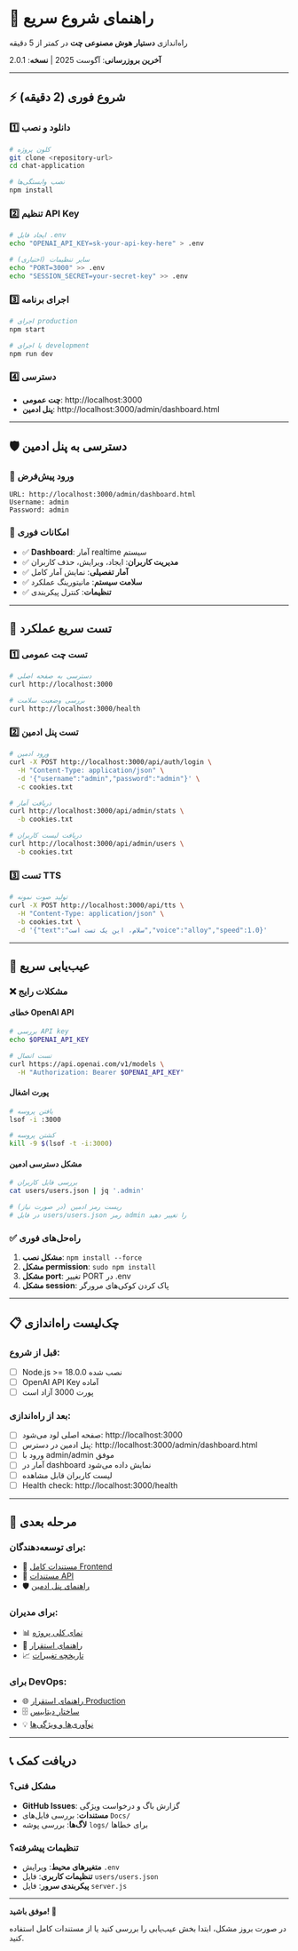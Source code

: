 # 🚀 راهنمای شروع سریع

راه‌اندازی **دستیار هوش مصنوعی چت** در کمتر از 5 دقیقه

**آخرین بروزرسانی**: آگوست 2025 | **نسخه**: 2.0.1

---

## ⚡ شروع فوری (2 دقیقه)

### 1️⃣ **دانلود و نصب**
```bash
# کلون پروژه
git clone <repository-url>
cd chat-application

# نصب وابستگی‌ها
npm install
```

### 2️⃣ **تنظیم API Key**
```bash
# ایجاد فایل .env
echo "OPENAI_API_KEY=sk-your-api-key-here" > .env

# (اختیاری) سایر تنظیمات
echo "PORT=3000" >> .env
echo "SESSION_SECRET=your-secret-key" >> .env
```

### 3️⃣ **اجرای برنامه**
```bash
# اجرای production
npm start

# یا اجرای development
npm run dev
```

### 4️⃣ **دسترسی**
- **چت عمومی**: http://localhost:3000
- **پنل ادمین**: http://localhost:3000/admin/dashboard.html

---

## 🛡️ دسترسی به پنل ادمین

### 🔐 **ورود پیش‌فرض**
```
URL: http://localhost:3000/admin/dashboard.html
Username: admin
Password: admin
```

### 🎯 **امکانات فوری**
- ✅ **Dashboard**: آمار realtime سیستم
- ✅ **مدیریت کاربران**: ایجاد، ویرایش، حذف کاربران
- ✅ **آمار تفصیلی**: نمایش آمار کامل
- ✅ **سلامت سیستم**: مانیتورینگ عملکرد
- ✅ **تنظیمات**: کنترل پیکربندی

---

## 🎉 تست سریع عملکرد

### 1️⃣ **تست چت عمومی**
```bash
# دسترسی به صفحه اصلی
curl http://localhost:3000

# بررسی وضعیت سلامت
curl http://localhost:3000/health
```

### 2️⃣ **تست پنل ادمین**
```bash
# ورود ادمین
curl -X POST http://localhost:3000/api/auth/login \
  -H "Content-Type: application/json" \
  -d '{"username":"admin","password":"admin"}' \
  -c cookies.txt

# دریافت آمار
curl http://localhost:3000/api/admin/stats \
  -b cookies.txt

# دریافت لیست کاربران
curl http://localhost:3000/api/admin/users \
  -b cookies.txt
```

### 3️⃣ **تست TTS**
```bash
# تولید صوت نمونه
curl -X POST http://localhost:3000/api/tts \
  -H "Content-Type: application/json" \
  -b cookies.txt \
  -d '{"text":"سلام، این یک تست است","voice":"alloy","speed":1.0}'
```

---

## 🔧 عیب‌یابی سریع

### ❌ **مشکلات رایج**

#### خطای OpenAI API
```bash
# بررسی API key
echo $OPENAI_API_KEY

# تست اتصال
curl https://api.openai.com/v1/models \
  -H "Authorization: Bearer $OPENAI_API_KEY"
```

#### پورت اشغال
```bash
# یافتن پروسه
lsof -i :3000

# کشتن پروسه
kill -9 $(lsof -t -i:3000)
```

#### مشکل دسترسی ادمین
```bash
# بررسی فایل کاربران
cat users/users.json | jq '.admin'

# ریست رمز ادمین (در صورت نیاز)
# در فایل users/users.json رمز admin را تغییر دهید
```

### ✅ **راه‌حل‌های فوری**

1. **مشکل نصب**: `npm install --force`
2. **مشکل permission**: `sudo npm install`
3. **مشکل port**: تغییر PORT در .env
4. **مشکل session**: پاک کردن کوکی‌های مرورگر

---

## 📋 چک‌لیست راه‌اندازی

### قبل از شروع:
- [ ] Node.js >= 18.0.0 نصب شده
- [ ] OpenAI API Key آماده
- [ ] پورت 3000 آزاد است

### بعد از راه‌اندازی:
- [ ] صفحه اصلی لود می‌شود: http://localhost:3000
- [ ] پنل ادمین در دسترس: http://localhost:3000/admin/dashboard.html
- [ ] ورود با admin/admin موفق
- [ ] آمار در dashboard نمایش داده می‌شود
- [ ] لیست کاربران قابل مشاهده
- [ ] Health check: http://localhost:3000/health

---

## 🎯 مرحله بعدی

### برای توسعه‌دهندگان:
- 📖 [مستندات کامل Frontend](FRONTEND.md)
- 📡 [مستندات API](API.md)
- 🛡️ [راهنمای پنل ادمین](ADMIN-PANEL.md)

### برای مدیران:
- 📊 [نمای کلی پروژه](README.md)
- 🚀 [راهنمای استقرار](DEPLOYMENT.md)
- 📈 [تاریخچه تغییرات](CHANGELOG.md)

### برای DevOps:
- 🌐 [راهنمای استقرار Production](DEPLOYMENT.md)
- 🗄️ [ساختار دیتابیس](DATABASE.md)
- 💡 [نوآوری‌ها و ویژگی‌ها](INNOVATION.md)

---

## 📞 دریافت کمک

### مشکل فنی؟
- **GitHub Issues**: گزارش باگ و درخواست ویژگی
- **مستندات**: بررسی فایل‌های `Docs/`
- **لاگ‌ها**: بررسی پوشه `logs/` برای خطاها

### تنظیمات پیشرفته؟
- **متغیرهای محیط**: ویرایش `.env`
- **تنظیمات کاربری**: فایل `users/users.json`
- **پیکربندی سرور**: فایل `server.js`

---

**موفق باشید! 🎉**

در صورت بروز مشکل، ابتدا بخش عیب‌یابی را بررسی کنید یا از مستندات کامل استفاده کنید.

